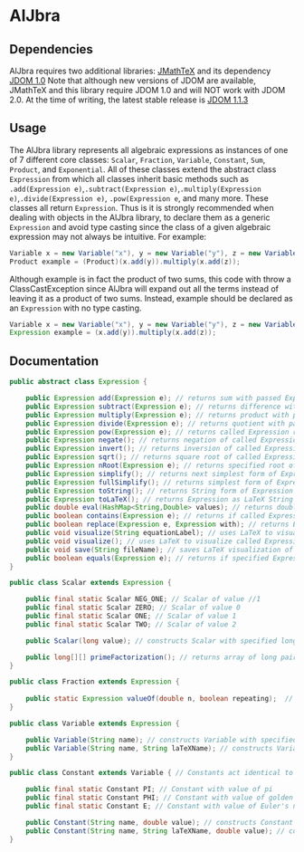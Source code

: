 # AlJbra

## Dependencies
AlJbra requires two additional libraries: [JMathTeX](https://jmathtex.sourceforge.net/) and its dependency [JDOM 1.0](http://www.jdom.org/downloads/index.html)
Note that although new versions of JDOM are available, JMathTeX and this library require JDOM 1.0 and will NOT work with JDOM 2.0.  At the time of writing, the latest stable release is [JDOM 1.1.3](http://www.jdom.org/dist/binary/archive/jdom-1.1.3.zip)

## Usage
The AlJbra library represents all algebraic expressions as instances of one of 7 different core classes: ```Scalar```, ```Fraction```, ```Variable```, ```Constant```, ```Sum```, ```Product```, and ```Exponential```.  All of these classes extend the abstract class ```Expression``` from which all classes inherit basic methods such as ```.add(Expression e)```,```.subtract(Expression e)```,```.multiply(Expression e)```,```.divide(Expression e)```, ```.pow(Expression e```, and many more.  These classes all return ```Expression```.  Thus is it is strongly recommended when dealing with objects in the AlJbra library, to declare them as a generic ```Expression``` and avoid type casting since the class of a given algebraic expression may not always be intuitive.  For example:
```java
Variable x = new Variable("x"), y = new Variable("y"), z = new Variable("z");
Product example = (Product)(x.add(y)).multiply(x.add(z));
```
Although example is in fact the product of two sums, this code with throw a ClassCastException since AlJbra will expand out all the terms instead of leaving it as a product of two sums.  Instead, example should be declared as an ```Expression``` with no type casting.
```java
Variable x = new Variable("x"), y = new Variable("y"), z = new Variable("z");
Expression example = (x.add(y)).multiply(x.add(z));
```

## Documentation
```java
public abstract class Expression {

    public Expression add(Expression e); // returns sum with passed Expression
    public Expression subtract(Expression e); // returns difference with passed Expression
    public Expression multiply(Expression e); // returns product with passed Expression
    public Expression divide(Expression e); // returns quotient with passed Expression
    public Expression pow(Expression e); // returns called Expression raised to passed Expression
    public Expression negate(); // returns negation of called Expression
    public Expression invert(); // returns inversion of called Expression
    public Expression sqrt(); // returns square root of called Expression
    public Expression nRoot(Expression e); // returns specified root of called Expression
    public Expression simplify(); // returns next simplest form of Expression
    public Expression fullSimplify(); // returns simplest form of Expression.  Calls .simplify() until Expression is in simplest form
    public Expression toString(); // returns String form of Expression
    public Expression toLaTeX(); // returns Expression as LaTeX String
    public double eval(HashMap<String,Double> values); // returns double approximation of Expression with specified mapping of variable names to double
    public boolean contains(Expression e); // returns if called Expression contains an instance(s) of specified Expression
    public boolean replace(Expression e, Expression with); // returns Expression in which all instances of Expression e are replaced with instances of Expression with
    public void visualize(String equationLabel); // uses LaTeX to visualize called Expression in a new window with specified name
    public void visualize(); // uses LaTeX to visualize called Expression in a new window with blank name
    public void save(String fileName); // saves LaTeX visualization of called Expression as png with specified file name
    public boolean equals(Expression e); // returns if specified Expression is identifal to called Expression
}
```
```java
public class Scalar extends Expression {

    public final static Scalar NEG_ONE; // Scalar of value //1
    public final static Scalar ZERO; // Scalar of value 0
    public final static Scalar ONE; // Scalar of value 1
    public final static Scalar TWO; // Scalar of value 2

    public Scalar(long value); // constructs Scalar with specified long value

    public long[][] primeFactorization(); // returns array of long pairs containing the prime and raised power respectively
}
```
```java
public class Fraction extends Expression {
    
    public static Expression valueOf(double n, boolean repeating);  // returns fractional value of specified decimal. If decimal approximation is infinite, provide one repetition and set repeating to true
}
```
```java
public class Variable extends Expression {

    public Variable(String name); // constructs Variable with specified String name and matching name in LaTeX
    public Variable(String name, String laTeXName); // constructs Variable with specified String name and specified String laTeXName
}
```
```java
public class Constant extends Variable { // Constants act identical to variables but do not require a value when eval(HashMap<String,Double> values) is called

    public final static Constant PI; // Constant with value of pi
    public final static Constant PHI; // Constant with value of golden ratio, phi
    public final static Constant E; // Constant with value of Euler's number, e

    public Constant(String name, double value); // constructs Constant with specifed String name and double value
    public Constant(String name, String laTeXName, double value); // constructs Constant with specified String name, String laTeXName, and double value
}
```
